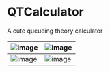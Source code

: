 # QTCalculator
 A cute queueing theory calculator


|![image](https://user-images.githubusercontent.com/14845590/175760993-ed12755a-f036-42e0-9125-bc6652e3cc95.png)|![image](https://user-images.githubusercontent.com/14845590/175761010-e05a4b31-30d3-49ae-98bd-a620fa20bc3f.png)|
|-|-|
|![image](https://user-images.githubusercontent.com/14845590/175761024-653b5812-e9f3-413a-b821-f1bad0b592bd.png)|![image](https://user-images.githubusercontent.com/14845590/175761033-5314f925-b1f3-4ad8-ad9e-74f8ee96a978.png)|
